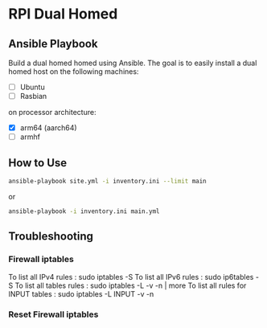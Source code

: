 # RPI Dual Homed

## Ansible Playbook

Build a dual homed homed using Ansible. The goal is to easily install a dual homed host on the following machines:

- [ ] Ubuntu
- [ ] Rasbian

on processor architecture:

- [X] arm64 (aarch64)
- [ ] armhf

## How to Use

```bash
ansible-playbook site.yml -i inventory.ini --limit main
```

or

```bash
ansible-playbook -i inventory.ini main.yml
```

## Troubleshooting

### Firewall iptables

To list all IPv4 rules : sudo iptables -S
To list all IPv6 rules : sudo ip6tables -S
To list all tables rules : sudo iptables -L -v -n | more
To list all rules for INPUT tables : sudo iptables -L INPUT -v -n

### Reset Firewall iptables
